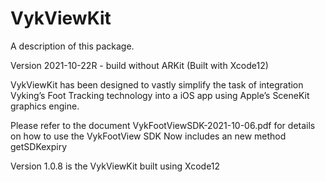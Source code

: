 # VykViewKit

A description of this package.

Version 2021-10-22R - build without ARKit (Built with Xcode12)

VykViewKit has been designed to vastly simplify the task of integration Vyking’s Foot Tracking technology into a iOS app using Apple’s SceneKit graphics engine.

Please refer to the document VykFootViewSDK-2021-10-06.pdf for details on how to use the VykFootView SDK
Now includes an new method getSDKexpiry

Version 1.0.8 is the VykViewKit built using Xcode12

